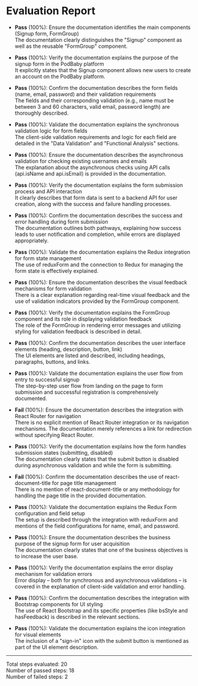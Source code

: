 # Evaluation Report

- **Pass** (100%): Ensure the documentation identifies the main components (Signup form, FormGroup)  
  The documentation clearly distinguishes the "Signup" component as well as the reusable "FormGroup" component.

- **Pass** (100%): Verify the documentation explains the purpose of the signup form in the PodBaby platform  
  It explicitly states that the Signup component allows new users to create an account on the PodBaby platform.

- **Pass** (100%): Confirm the documentation describes the form fields (name, email, password) and their validation requirements  
  The fields and their corresponding validation (e.g., name must be between 3 and 60 characters, valid email, password length) are thoroughly described.

- **Pass** (100%): Validate the documentation explains the synchronous validation logic for form fields  
  The client-side validation requirements and logic for each field are detailed in the "Data Validation" and "Functional Analysis" sections.

- **Pass** (100%): Ensure the documentation describes the asynchronous validation for checking existing usernames and emails  
  The explanation about the asynchronous checks using API calls (api.isName and api.isEmail) is provided in the documentation.

- **Pass** (100%): Verify the documentation explains the form submission process and API interaction  
  It clearly describes that form data is sent to a backend API for user creation, along with the success and failure handling processes.

- **Pass** (100%): Confirm the documentation describes the success and error handling during form submission  
  The documentation outlines both pathways, explaining how success leads to user notification and completion, while errors are displayed appropriately.

- **Pass** (100%): Validate the documentation explains the Redux integration for form state management  
  The use of reduxForm and the connection to Redux for managing the form state is effectively explained.

- **Pass** (100%): Ensure the documentation describes the visual feedback mechanisms for form validation  
  There is a clear explanation regarding real-time visual feedback and the use of validation indicators provided by the FormGroup component.

- **Pass** (100%): Verify the documentation explains the FormGroup component and its role in displaying validation feedback  
  The role of the FormGroup in rendering error messages and utilizing styling for validation feedback is described in detail.

- **Pass** (100%): Confirm the documentation describes the user interface elements (heading, description, button, link)  
  The UI elements are listed and described, including headings, paragraphs, buttons, and links.

- **Pass** (100%): Validate the documentation explains the user flow from entry to successful signup  
  The step-by-step user flow from landing on the page to form submission and successful registration is comprehensively documented.

- **Fail** (100%): Ensure the documentation describes the integration with React Router for navigation  
  There is no explicit mention of React Router integration or its navigation mechanisms. The documentation merely references a link for redirection without specifying React Router.

- **Pass** (100%): Verify the documentation explains how the form handles submission states (submitting, disabled)  
  The documentation clearly states that the submit button is disabled during asynchronous validation and while the form is submitting.

- **Fail** (100%): Confirm the documentation describes the use of react-document-title for page title management  
  There is no mention of react-document-title or any methodology for handling the page title in the provided documentation.

- **Pass** (100%): Validate the documentation explains the Redux Form configuration and field setup  
  The setup is described through the integration with reduxForm and mentions of the field configurations for name, email, and password.

- **Pass** (100%): Ensure the documentation describes the business purpose of the signup form for user acquisition  
  The documentation clearly states that one of the business objectives is to increase the user base.

- **Pass** (100%): Verify the documentation explains the error display mechanism for validation errors  
  Error display – both for synchronous and asynchronous validations – is covered in the explanation of client-side validation and error handling.

- **Pass** (100%): Confirm the documentation describes the integration with Bootstrap components for UI styling  
  The use of React Bootstrap and its specific properties (like bsStyle and hasFeedback) is described in the relevant sections.

- **Pass** (100%): Validate the documentation explains the icon integration for visual elements  
  The inclusion of a "sign-in" icon with the submit button is mentioned as part of the UI element description.

---

Total steps evaluated: 20  
Number of passed steps: 18  
Number of failed steps: 2